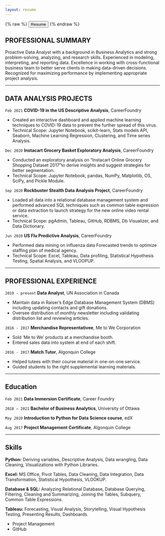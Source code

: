 ```yaml
---
layout: resume
---
```




{% raw %}
<button onclick="window.open('/images/Morwarid-Najafizada-Resume.pdf')">Resume</button>
{% endraw %}



## PROFESSIONAL SUMMARY

Proactive Data Analyst with a background in Business Analytics and strong problem-solving, analyzing, and research skills. Experienced in modeling, interpreting, and reporting data. Excellence in working with cross-functional business team to better serve clients in making data-driven decisions. Recognized for maximizing performance by implementing appropriate project analysis.

----------

## DATA ANALYSIS PROJECTS

`Feb 2021`
__COVID-19 in the US Descriptive Analysis__, CareerFoundry
- Created an interactive dashboard and applied machine learning techniques to COVID-19 data to prevent the further spread of this virus. 
- Technical Scope: Jupyter Notebook, scikit-learn, Stats models API, Seaborn, Machine Learning Regression, Clustering, and Time series Analysis.

`Dec 2020`
__Instacart Grocery Basket Exploratory Analysis__, CareerFoundry
- Conducted an exploratory analysis on “Instacart Online Grocery Shopping Dataset 2017”to derive insights and suggest strategies for better segmentation. 
- Technical Scope: Jupyter Notebook, pandas, NumPy, Matplotlib, OS, SciPy, and Pickle Module.

`Sep 2020`
__Rockbuster Stealth Data Analysis Project__, CareerFoundry
- Loaded all data into a relational database management system and performed advanced SQL techniques such as common table expression or data extraction to launch strategy for the new online video rental service.
- Technical Scope:  pgAdmin, Tableau, GitHub, RDBMS, Db Visualizer, and Data Dictionary.

`Jun 2020`
__US Flu Predictive Analysis__, CareerFoundry
- Performed data mining on influenza data Forecasted trends to optimize staffing plan of medical agency. 
- Technical Scope: Excel, Tableau, Data profiling, Statistical Hypothesis Testing, Spatial Analysis, and VLOOPUP.

---------

## PROFESSIONAL EXPERIENCE

`2019 - present`
__Data Analyst__, UN Association in Canada 

- Maintain data in Raiser’s Edge Database Management System (DBMS) including updating contacts and gift donations.
- Oversee distribution of monthly newsletter including validating distribution list and reviewing articles. 

`2016 - 2017`
__Merchandise Representativee__, Me to We Corporation

- Sold ‘Me to We’ products at a merchandise booth.
- Entered sales data into system at end of each shift.

`2016 - 2017`
__Match Tutor__, Algonquin College

- Helped tutees with their course material in one-on-one service.
- Guided students to the right supplemental learning materials.


------------

## Education

`Feb 2021`
__Data Immersion Certificate__, Career Foundry

`2018 – 2021`
__Bachelor of Business Analytics__, University of Ottawa

`May 2020`
__Introduction to Python for Data Science course__, edX

`Aug 2017`
__Project Management Certificate__, Algonquin College

-------------

## Skills

__Python:__ Deriving variables, Descriptive Analysis, Data wrangling, Data Cleaning, Visualizations with Python Libraries. 

__Excel:__ MS Office, Pivot Tables, Data Cleaning, Data Integration, Data Transformation, Statistical Hypothesis, VLOOKUP. 

__Database & SQL:__ Analyzing Relational Database, Database Querying, Filtering, Cleaning and Summarizing, Joining the Tables, Subquery, Common Table Expressions.

__Tableau:__ Forecasting, Visual Analysis, Storytelling, Visual Hypothesis Testing, Presenting Results, Dashboards.

- Project Management 
- GitHub



